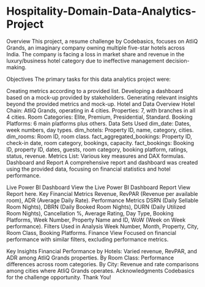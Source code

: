 # Hospitality-Domain-Data-Analytics-Project

Overview
This project, a resume challenge by Codebasics, focuses on AtliQ Grands, an imaginary company owning multiple five-star hotels across India. The company is facing a loss in market share and revenue in the luxury/business hotel category due to ineffective management decision-making.

Objectives
The primary tasks for this data analytics project were:

Creating metrics according to a provided list.
Developing a dashboard based on a mock-up provided by stakeholders.
Generating relevant insights beyond the provided metrics and mock-up.
Hotel and Data Overview
Hotel Chain: AtliQ Grands, operating in 4 cities.
Properties: 7, with branches in all 4 cities.
Room Categories: Elite, Premium, Presidential, Standard.
Booking Platforms: 6 main platforms plus others.
Data Sets Used
dim_date: Dates, week numbers, day types.
dim_hotels: Property ID, name, category, cities.
dim_rooms: Room ID, room class.
fact_aggregated_bookings: Property ID, check-in date, room category, bookings, capacity.
fact_bookings: Booking ID, property ID, dates, guests, room category, booking platform, ratings, status, revenue.
Metrics List: Various key measures and DAX formulas.
Dashboard and Report
A comprehensive report and dashboard was created using the provided data, focusing on financial statistics and hotel performance.

Live Power BI Dashboard View the Live Power BI Dashboard
Report View Report here.
Key Financial Metrics
Revenue, RevPAR (Revenue per available room), ADR (Average Daily Rate).
Performance Metrics
DSRN (Daily Sellable Room Nights), DBRN (Daily Booked Room Nights), DURN (Daily Utilized Room Nights), Cancellation %, Average Rating, Day Type, Booking Platforms, Week Number, Property Name and ID, WoW (Week on Week performance).
Filters Used in Analysis
Week Number, Month, Property, City, Room Class, Booking Platforms.
Finance View
Focused on financial performance with similar filters, excluding performance metrics.

Key Insights
Financial Performance by Hotels: Varied revenue, RevPAR, and ADR among AtliQ Grands properties.
By Room Class: Performance differences across room categories.
By City: Revenue and rate comparisons among cities where AtliQ Grands operates.
Acknowledgments
Codebasics for the challenge opportunity.
Thank You!
